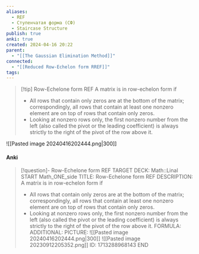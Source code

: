 ```yaml
---
aliases:
  - REF
  - Ступенчатая форма (СФ)
  - Staircase Structure
publish: true
anki: true
created: 2024-04-16 20:22
parent:
  - "[[The Gaussian Elimination Method]]"
connected:
  - "[[Reduced Row-Echelon form RREF]]"
tags:
---
```


> [!tip] Row-Echelone form REF
A matrix is in row-echelon form if
> - All rows that contain only zeros are at the bottom of the matrix; correspondingly, all rows that contain at least one nonzero element are on top of rows that contain only zeros.
> - Looking at nonzero rows only, the first nonzero number from the left (also called the pivot or the leading coefficient) is always strictly to the right of the pivot of the row above it.

![[Pasted image 20240416202444.png|300]]

#### Anki
> [!question]- Row-Echelone form REF
TARGET DECK: Math::Linal
START
Math_ONE_side
TITLE: Row-Echelone form REF
DESCRIPTION: 
A matrix is in row-echelon form if
> - All rows that contain only zeros are at the bottom of the matrix; correspondingly, all rows that contain at least one nonzero element are on top of rows that contain only zeros.
> - Looking at nonzero rows only, the first nonzero number from the left (also called the pivot or the leading coefficient) is always strictly to the right of the pivot of the row above it.
FORMULA: 
ADDITIONAL:
PICTURE: ![[Pasted image 20240416202444.png|300]]
![[Pasted image 20230912205352.png]]
ID: 1713288968143
END